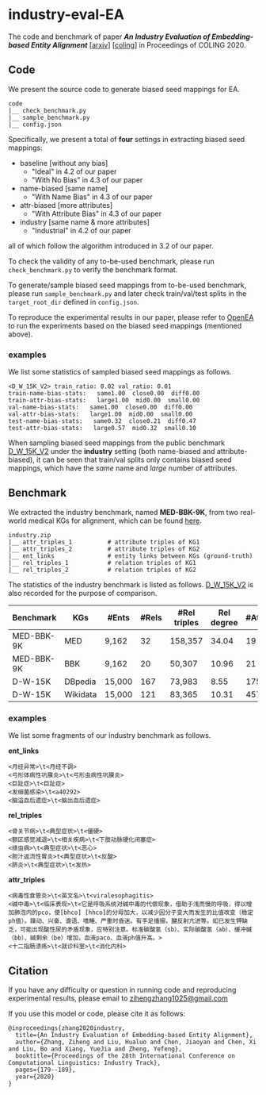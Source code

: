 # industry-eval-EA

The code and benchmark of paper _**An Industry Evaluation of Embedding-based Entity Alignment**_ [[arxiv](https://arxiv.org/pdf/2010.11522.pdf)] [[coling](https://aclanthology.org/2020.coling-industry.17.pdf)] in Proceedings of COLING 2020.

## Code

We present the source code to generate biased seed mappings for EA.
```
code
|__ check_benchmark.py
|__ sample_benchmark.py
|__ config.json
```
Specifically, we present a total of **four** settings in extracting biased seed mappings:

* baseline [without any bias]
  * "Ideal" in 4.2 of our paper
  * "With No Bias" in 4.3 of our paper
* name-biased [same name]
  * "With Name Bias" in 4.3 of our paper
* attr-biased [more attributes]
  * "With Attribute Bias" in 4.3 of our paper
* industry [same name & more attributes]
  * "Industrial" in 4.2 of our paper

all of which follow the algorithm introduced in 3.2 of our paper.

To check the validity of any to-be-used benchmark, please run ```check_benchmark.py``` to verify the benchmark format.

To generate/sample biased seed mappings from to-be-used benchmark, please run ```sample_benchmark.py``` and later check train/val/test splits in the ```target_root_dir``` defined in ```config.json```.

To reproduce the experimental results in our paper, please refer to [OpenEA](https://github.com/nju-websoft/OpenEA) to run the experiments based on the biased seed mappings (mentioned above).

### examples

We list some statistics of sampled biased seed mappings as follows.
```
<D_W_15K_V2> train_ratio: 0.02 val_ratio: 0.01
train-name-bias-stats:   same1.00  close0.00  diff0.00
train-attr-bias-stats:   large1.00  mid0.00  small0.00
val-name-bias-stats:   same1.00  close0.00  diff0.00
val-attr-bias-stats:   large1.00  mid0.00  small0.00
test-name-bias-stats:   same0.32  close0.21  diff0.47
test-attr-bias-stats:   large0.57  mid0.32  small0.10
```
When sampling biased seed mappings from the public benchmark [D_W_15K_V2](https://github.com/nju-websoft/OpenEA) under the **industry** setting (both name-biased and attribute-biased), it can be seen that train/val splits only contains biased seed mappings, which have the *same* name and *large* number of attributes.

## Benchmark

We extracted the industry benchmark, named **MED-BBK-9K**, from two real-world medical KGs for alignment, which can be found [here](./benchmark/industry.zip).
```
industry.zip
|__ attr_triples_1          # attribute triples of KG1
|__ attr_triples_2          # attribute triples of KG2
|__ ent_links               # entity links between KGs (ground-truth)
|__ rel_triples_1           # relation triples of KG1
|__ rel_triples_2           # relation triples of KG2
```

The statistics of the industry benchmark is listed as follows. [D_W_15K_V2](https://github.com/nju-websoft/OpenEA) is also recorded for the purpose of comparison.

| Benchmark | KGs | #Ents | #Rels | #Rel triples | Rel degree | #Attrs | #Attr triples | Attr degree |
| --------- | --- | ----- | ----- | ------------ | ---------- | ------ | ------------- | ----------- |
| MED-BBK-9K | MED | 9,162 | 32 | 158,357 | 34.04 | 19 | 11,467 | 1.24 |
| MED-BBK-9K | BBK | 9,162 | 20 | 50,307 | 10.96 | 21 | 44,987 | 4.91 |
| D-W-15K | DBpedia | 15,000 | 167 | 73,983 | 8.55 | 175 | 66,813 | 4.40 |
| D-W-15K | Wikidata | 15,000 | 121 | 83,365 | 10.31 | 457 | 175,686 | 11.59 |

### examples

We list some fragments of our industry benchmark as follows.

**ent_links**
```
<月经异常>\t<月经不调>
<弓形体病性巩膜炎>\t<弓形虫病性巩膜炎>
<巨趾症>\t<巨趾症>
<发细菌感染>\t<a40292>
<脑溢血后遗症>\t<脑出血后遗症>
```
**rel_triples**
```
<骨关节病>\t<典型症状>\t<僵硬>
<额区感觉减退>\t<相关疾病>\t<下肢动脉硬化闭塞症>
<绦虫病>\t<典型症状>\t<恶心>
<胆汁返流性胃炎>t<典型症状>\t<反酸>
<脐炎>\t<典型症状>\t<发热>
```
**attr_triples**
```
<病毒性食管炎>\t<英文名>\t<viralesophagitis>
<碱中毒>\t<临床表现>\t<它是呼吸系统对碱中毒的代偿现象，借助于浅而慢的呼吸，得以增加肺泡内的pco，使[bhco] [hhco]的分母加大，以减少因分子变大而发生的比值改变（稳定ph值）。躁动、兴奋、谵语、嗜睡、严重时昏迷。有手足搐搦，腱反射亢进等。如已发生钾缺乏，可能出现酸性尿的矛盾现象，应特别注意。标准碳酸氢（sb）、实际碳酸氢（ab）、缓冲碱（bb）、碱剩余（be）增加，血液paco、血液ph值升高。>
<十二指肠溃疡>\t<就诊科室>\t<消化内科>
```

## Citation

If you have any difficulty or question in running code and reproducing experimental results, please email to zihengzhang1025@gmail.com

If you use this model or code, please cite it as follows:

```
@inproceedings{zhang2020industry,
  title={An Industry Evaluation of Embedding-based Entity Alignment},
  author={Zhang, Ziheng and Liu, Hualuo and Chen, Jiaoyan and Chen, Xi and Liu, Bo and Xiang, YueJia and Zheng, Yefeng},
  booktitle={Proceedings of the 28th International Conference on Computational Linguistics: Industry Track},
  pages={179--189},
  year={2020}
}
```
